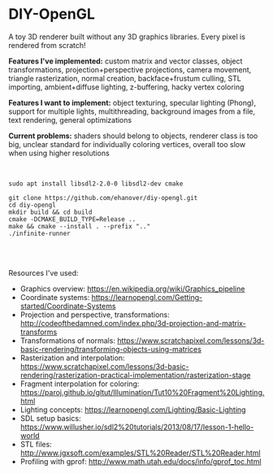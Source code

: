 # DIY-OpenGL

A toy 3D renderer built without any 3D graphics libraries. Every pixel is rendered from scratch!

**Features I've implemented:** custom matrix and vector classes, object transformations, projection+perspective projections, camera movement, triangle rasterization, normal creation, backface+frustum culling, STL importing, ambient+diffuse lighting, z-buffering, hacky vertex coloring

**Features I want to implement:** object texturing, specular lighting (Phong), support for multiple lights, multithreading, background images from a file, text rendering, general optimizations

**Current problems:** shaders should belong to objects, renderer class is too big, unclear standard for individually coloring vertices, overall too slow when using higher resolutions

<br>

```
sudo apt install libsdl2-2.0-0 libsdl2-dev cmake

git clone https://github.com/ehanover/diy-opengl.git
cd diy-opengl
mkdir build && cd build
cmake -DCMAKE_BUILD_TYPE=Release ..
make && cmake --install . --prefix ".."
./infinite-runner
```

<br>
<br>

Resources I've used:
* Graphics overview: https://en.wikipedia.org/wiki/Graphics_pipeline
* Coordinate systems: https://learnopengl.com/Getting-started/Coordinate-Systems
* Projection and perspective, transformations: http://codeofthedamned.com/index.php/3d-projection-and-matrix-transforms
* Transformations of normals: https://www.scratchapixel.com/lessons/3d-basic-rendering/transforming-objects-using-matrices
* Rasterization and interpolation: https://www.scratchapixel.com/lessons/3d-basic-rendering/rasterization-practical-implementation/rasterization-stage
* Fragment interpolation for coloring: https://paroj.github.io/gltut/Illumination/Tut10%20Fragment%20Lighting.html
* Lighting concepts: https://learnopengl.com/Lighting/Basic-Lighting
* SDL setup basics: https://www.willusher.io/sdl2%20tutorials/2013/08/17/lesson-1-hello-world
* STL files: http://www.jgxsoft.com/examples/STL%20Reader/STL%20Reader.html
* Profiling with gprof: http://www.math.utah.edu/docs/info/gprof_toc.html
